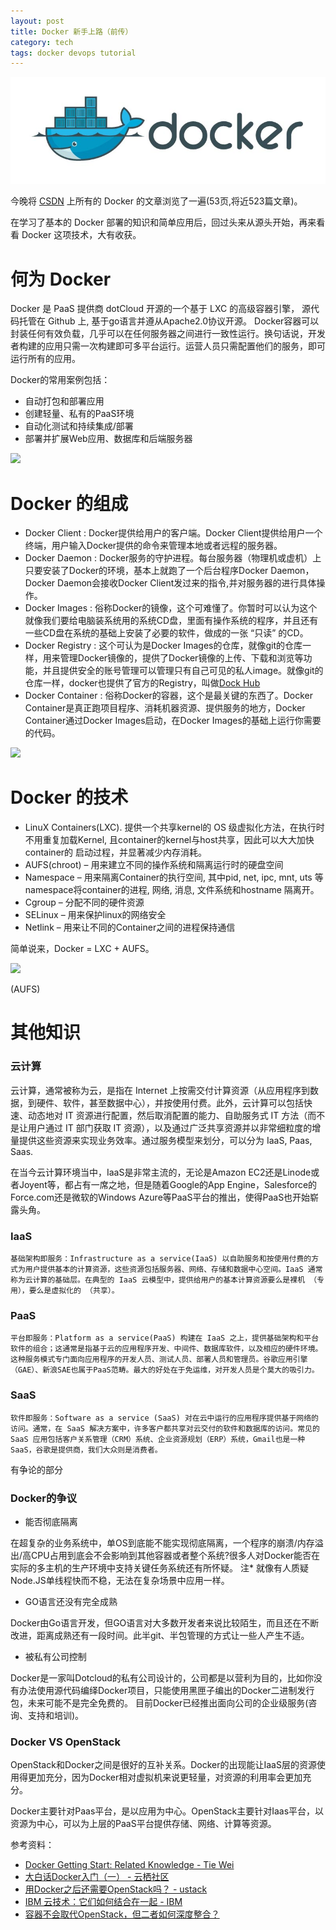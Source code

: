 ```yaml
---
layout: post
title: Docker 新手上路（前传）
category: tech
tags: docker devops tutorial
---
```


![](/assets/img/docker.jpg)

今晚将 [CSDN][docker_csdn] 上所有的 Docker 的文章浏览了一遍(53页,将近523篇文章)。

在学习了基本的 Docker 部署的知识和简单应用后，回过头来从源头开始，再来看看 Docker 这项技术，大有收获。

# 何为 Docker

Docker 是 PaaS 提供商 dotCloud 开源的一个基于 LXC 的高级容器引擎， 源代码托管在 Github 上, 基于go语言并遵从Apache2.0协议开源。 Docker容器可以封装任何有效负载，几乎可以在任何服务器之间进行一致性运行。换句话说，开发者构建的应用只需一次构建即可多平台运行。运营人员只需配置他们的服务，即可运行所有的应用。

Docker的常用案例包括：

* 自动打包和部署应用
* 创建轻量、私有的PaaS环境
* 自动化测试和持续集成/部署
* 部署并扩展Web应用、数据库和后端服务器

![](https://cdn.kelu.org/blog/2017/01/docker_vm.jpg)

#  Docker 的组成

* Docker Client : Docker提供给用户的客户端。Docker Client提供给用户一个终端，用户输入Docker提供的命令来管理本地或者远程的服务器。
* Docker Daemon : Docker服务的守护进程。每台服务器（物理机或虚机）上只要安装了Docker的环境，基本上就跑了一个后台程序Docker Daemon，Docker Daemon会接收Docker Client发过来的指令,并对服务器的进行具体操作。
* Docker Images : 俗称Docker的镜像，这个可难懂了。你暂时可以认为这个就像我们要给电脑装系统用的系统CD盘，里面有操作系统的程序，并且还有一些CD盘在系统的基础上安装了必要的软件，做成的一张 “只读” 的CD。
* Docker Registry : 这个可认为是Docker Images的仓库，就像git的仓库一样，用来管理Docker镜像的，提供了Docker镜像的上传、下载和浏览等功能，并且提供安全的账号管理可以管理只有自己可见的私人image。就像git的仓库一样，docker也提供了官方的Registry，叫做[Dock Hub](http://hub.Docker.com)
* Docker Container : 俗称Docker的容器，这个是最关键的东西了。Docker Container是真正跑项目程序、消耗机器资源、提供服务的地方，Docker Container通过Docker Images启动，在Docker Images的基础上运行你需要的代码。 

![](https://cdn.kelu.org/blog/2017/01/5d04473994d0b4730f9d03f63f617058.png)

#  Docker 的技术

* LinuX Containers(LXC). 提供一个共享kernel的 OS 级虚拟化方法，在执行时不用重复加载Kernel, 且container的kernel与host共享，因此可以大大加快container的 启动过程，并显著减少内存消耗。
* AUFS(chroot) – 用来建立不同的操作系统和隔离运行时的硬盘空间
* Namespace – 用来隔离Container的执行空间, 其中pid, net, ipc, mnt, uts 等namespace将container的进程, 网络, 消息, 文件系统和hostname 隔离开。
* Cgroup – 分配不同的硬件资源
* SELinux – 用来保护linux的网络安全
* Netlink – 用来让不同的Container之间的进程保持通信

简单说来，Docker = LXC + AUFS。

![](https://cdn.kelu.org/blog/2017/01/docker-filesystems-busyboxrw.png)

(AUFS)


# 其他知识

### 云计算

云计算，通常被称为云，是指在 Internet 上按需交付计算资源（从应用程序到数据，到硬件、软件，甚至数据中心），并按使用付费。此外，云计算可以包括快速、动态地对 IT 资源进行配置，然后取消配置的能力、自助服务式 IT 方法（而不是让用户通过 IT 部门获取 IT 资源），以及通过广泛共享资源并以非常细粒度的增量提供这些资源来实现业务效率。通过服务模型来划分，可以分为 IaaS, Paas, Saas.

在当今云计算环境当中，IaaS是非常主流的，无论是Amazon EC2还是Linode或者Joyent等，都占有一席之地，但是随着Google的App Engine，Salesforce的Force.com还是微软的Windows Azure等PaaS平台的推出，使得PaaS也开始崭露头角。


### IaaS

    基础架构即服务：Infrastructure as a service(IaaS) 以自助服务和按使用付费的方式为用户提供基本的计算资源，这些资源包括服务器、网络、存储和数据中心空间。IaaS 通常称为云计算的基础层。在典型的 IaaS 云模型中，提供给用户的基本计算资源要么是裸机 （专用），要么是虚拟化的 （共享）。
    
### PaaS

    平台即服务：Platform as a service(PaaS) 构建在 IaaS 之上，提供基础架构和平台软件的组合；这通常是指基于云的应用程序开发、中间件、数据库软件，以及相应的硬件环境。 这种服务模式专门面向应用程序的开发人员、测试人员、部署人员和管理员。谷歌应用引擎（GAE）、新浪SAE也属于PaaS范畴。最大的好处在于免运维，对开发人员是个莫大的吸引力。

### SaaS

    软件即服务：Software as a service (SaaS) 对在云中运行的应用程序提供基于网络的访问。通常，在 SaaS 解决方案中，许多客户都共享对云交付的软件和数据库的访问。常见的 SaaS 应用包括客户关系管理（CRM）系统、企业资源规划（ERP）系统，Gmail也是一种SaaS，谷歌是提供商，我们大众则是消费者。
有争论的部分

### Docker的争议

* 能否彻底隔离

在超复杂的业务系统中，单OS到底能不能实现彻底隔离，一个程序的崩溃/内存溢出/高CPU占用到底会不会影响到其他容器或者整个系统?很多人对Docker能否在实际的多主机的生产环境中支持关键任务系统还有所怀疑。 注* 就像有人质疑Node.JS单线程快而不稳，无法在复杂场景中应用一样。

* GO语言还没有完全成熟

Docker由Go语言开发，但GO语言对大多数开发者来说比较陌生，而且还在不断改进，距离成熟还有一段时间。此半git、半包管理的方式让一些人产生不适。

* 被私有公司控制

Docker是一家叫Dotcloud的私有公司设计的，公司都是以营利为目的，比如你没有办法使用源代码编绎Docker项目，只能使用黑匣子编出的Docker二进制发行包，未来可能不是完全免费的。 目前Docker已经推出面向公司的企业级服务(咨询、支持和培训)。

### Docker VS OpenStack

OpenStack和Docker之间是很好的互补关系。Docker的出现能让IaaS层的资源使用得更加充分，因为Docker相对虚拟机来说更轻量，对资源的利用率会更加充分。

Docker主要针对Paas平台，是以应用为中心。OpenStack主要针对Iaas平台，以资源为中心，可以为上层的PaaS平台提供存储、网络、计算等资源。





参考资料：

* [Docker Getting Start: Related Knowledge - Tie Wei][docker_getting_start]
* [大白话Docker入门（一） - 云栖社区](https://yq.aliyun.com/articles/63035?utm_campaign=wenzhang&utm_medium=article&utm_source=QQ-qun&utm_content=m_7549)
* [用Docker之后还需要OpenStack吗？ - ustack](https://www.ustack.com/blog/do-i-need-docker-also-with-openstack/)
* [IBM 云技术：它们如何结合在一起 - IBM](http://www.ibm.com/developerworks/cn/cloud/library/cl-cloud-technology-basics/)
* [容器不会取代OpenStack，但二者如何深度整合？](http://www.csdn.net/article/2015-05-20/2824734)

[docker_getting_start]: http://tiewei.github.io/cloud/Docker-Getting-Start/
[docker_csdn]: http://docker.csdn.net/m/zone/docker/news?&page=53